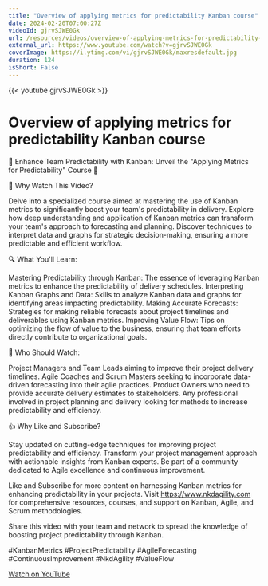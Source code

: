 ```yaml
---
title: "Overview of applying metrics for predictability Kanban course"
date: 2024-02-20T07:00:27Z
videoId: gjrvSJWE0Gk
url: /resources/videos/overview-of-applying-metrics-for-predictability-kanban-course
external_url: https://www.youtube.com/watch?v=gjrvSJWE0Gk
coverImage: https://i.ytimg.com/vi/gjrvSJWE0Gk/maxresdefault.jpg
duration: 124
isShort: False
---
```


{{< youtube gjrvSJWE0Gk >}}

# Overview of applying metrics for predictability Kanban course

🚀 Enhance Team Predictability with Kanban: Unveil the "Applying Metrics for Predictability" Course 🚀

🎯 Why Watch This Video?

Delve into a specialized course aimed at mastering the use of Kanban metrics to significantly boost your team's predictability in delivery.
Explore how deep understanding and application of Kanban metrics can transform your team's approach to forecasting and planning.
Discover techniques to interpret data and graphs for strategic decision-making, ensuring a more predictable and efficient workflow.

🔍 What You'll Learn:

Mastering Predictability through Kanban: The essence of leveraging Kanban metrics to enhance the predictability of delivery schedules.
Interpreting Kanban Graphs and Data: Skills to analyze Kanban data and graphs for identifying areas impacting predictability.
Making Accurate Forecasts: Strategies for making reliable forecasts about project timelines and deliverables using Kanban metrics.
Improving Value Flow: Tips on optimizing the flow of value to the business, ensuring that team efforts directly contribute to organizational goals.

👥 Who Should Watch:

Project Managers and Team Leads aiming to improve their project delivery timelines.
Agile Coaches and Scrum Masters seeking to incorporate data-driven forecasting into their agile practices.
Product Owners who need to provide accurate delivery estimates to stakeholders.
Any professional involved in project planning and delivery looking for methods to increase predictability and efficiency.

👍 Why Like and Subscribe?

Stay updated on cutting-edge techniques for improving project predictability and efficiency.
Transform your project management approach with actionable insights from Kanban experts.
Be part of a community dedicated to Agile excellence and continuous improvement.


Like and Subscribe for more content on harnessing Kanban metrics for enhancing predictability in your projects. Visit https://www.nkdagility.com for comprehensive resources, courses, and support on Kanban, Agile, and Scrum methodologies.

Share this video with your team and network to spread the knowledge of boosting project predictability through Kanban.

#KanbanMetrics #ProjectPredictability #AgileForecasting #ContinuousImprovement #NkdAgility #ValueFlow

[Watch on YouTube](https://www.youtube.com/watch?v=gjrvSJWE0Gk)
